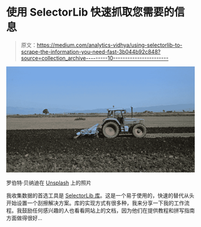 # 使用 SelectorLib 快速抓取您需要的信息

> 原文：<https://medium.com/analytics-vidhya/using-selectorlib-to-scrape-the-information-you-need-fast-3b044b92c848?source=collection_archive---------10----------------------->

![](img/6bdf384a71be9b0d4b59956875dbc002.png)

罗伯特·贝纳迪在 [Unsplash](https://unsplash.com?utm_source=medium&utm_medium=referral) 上的照片

我收集数据的首选工具是 [SelectorLib 库](https://selectorlib.com/)。这是一个易于使用的，快速的替代从头开始设置一个刮擦解决方案。库的实现方式有很多种，我来分享一下我的工作流程。我鼓励任何感兴趣的人也看看网站上的文档，因为他们在提供教程和拼写指南方面做得很好…